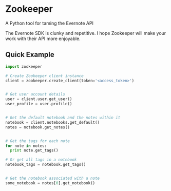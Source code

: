 Zookeeper
=========

A Python tool for taming the Evernote API

The Evernote SDK is clunky and repetitive. I hope Zookeeper will make your work
with their API more enjoyable.


Quick Example
-------------

```python
import zookeeper

# Create Zookeeper client instance
client = zookeeper.create_client(token='<access_token>')


# Get user account details
user = client.user.get_user()
user_profile = user.profile()


# Get the default notebook and the notes within it
notebook = client.notebooks.get_default()
notes = notebook.get_notes()


# Get the tags for each note
for note in notes:
  print note.get_tags()

# Or get all tags in a notebook
notebook_tags = notebook.get_tags()


# Get the notebook associated with a note
some_notebook = notes[0].get_notebook()
```
